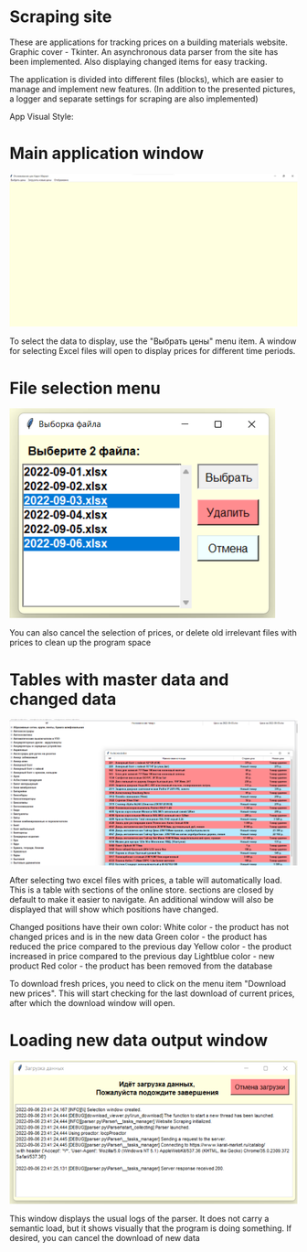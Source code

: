 # Scraping site
These are applications for tracking prices on a building materials website. Graphic cover - Tkinter.
An asynchronous data parser from the site has been implemented.
Also displaying changed items for easy tracking.

The application is divided into different files (blocks), which are easier to manage and implement new features.
(In addition to the presented pictures, a logger and separate settings for scraping are also implemented)


App Visual Style:                                                                                                        
# Main application window                                                            
![Alt text](https://github.com/FeltsAzn/Karat_prices/blob/master/ScreenShots/main_menu.png)

To select the data to display, use the "Выбрать цены" menu item.
A window for selecting Excel files will open to display prices for different time periods. 

# File selection menu                                                            
![Alt text](https://github.com/FeltsAzn/Karat_prices/blob/master/ScreenShots/select_menu_view.png)

You can also cancel the selection of prices, or delete old irrelevant files with prices to clean up the program space

# Tables with master data and changed data                                                            
![Alt text](https://github.com/FeltsAzn/Karat_prices/blob/master/ScreenShots/table_view.png)

After selecting two excel files with prices, a table will automatically load. This is a table with sections of the online store. sections are closed by default to make it easier to navigate. An additional window will also be displayed that will show which positions have changed.

Changed positions have their own color:
White color - the product has not changed prices and is in the new data
Green color - the product has reduced the price compared to the previous day
Yellow color - the product increased in price compared to the previous day
Lightblue color - new product
Red color - the product has been removed from the database

To download fresh prices, you need to click on the menu item "Download new prices". This will start checking for the last download of current prices, after which the download window will open.

# Loading new data output window                                                            
![Alt text](https://github.com/FeltsAzn/Karat_prices/blob/master/ScreenShots/download_view.png)

This window displays the usual logs of the parser. It does not carry a semantic load, but it shows visually that the program is doing something. If desired, you can cancel the download of new data



